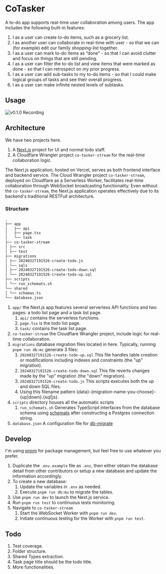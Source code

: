 # CoTasker

A to-do app supports real-time user collaboration among users. The app includes the following built-in features:

1. I as a user can create to-do items, such as a grocery list.
2. I as another user can collaborate in real-time with user - so that we can (for example) edit our family shopping-list together.
3. I as a user can mark to-do items as “done” - so that I can avoid clutter and focus on things that are still pending.
4. I as a user can filter the to-do list and view items that were marked as done - so that I can retrospect on my prior progress.
5. I as a user can add sub-tasks to my to-do items - so that I could make logical groups of tasks and see their overall progress.
6. I as a user can make infinite nested levels of subtasks.

## Usage

![v0.1.0 Recording](./services/web/public/v0.1.0_recording.gif)

## Architecture

We have two projects here.

1. A [Next.js](https://nextjs.org/) project for UI and normal todo staff.
2. A Cloudflare Wrangler project `co-tasker-stream` for the real-time collaboration logic.

The Next.js application, hosted on Vercel, serves as both frontend interface and backend service. The Cloud Wrangler project `co-tasker-stream`, deployed on Cloudflare as a Serverless Worker, facilitates real-time collaboration through WebSocket broadcasting functionality. Even without the `co-tasker-stream`, the Next.js application operates effectively due to its backend's traditional RESTFull architecture.

### Structure

```md
.
├── app
│   ├── api
│   ├── page.tsx
│   └── task
├── co-tasker-stream
│ ├── src
│ ├── test
├── migrations
│ ├── 20240327191526-create-todo.js
│ └── sqls
│ ├── 20240327191526-create-todo-down.sql
│ └── 20240327191526-create-todo-up.sql
├── scripts
│ └── run_schemats.sh
└── shared
│ └── schemas.ts
└── database.json
```

1. `app/` the Next.js app features several serverless API functions and two pages: a todo list page and a task list page.
   1. `api/` contains the serverless functions.
   2. `page.tsx` is the todo list page.
   3. `task/` contains the task list page.
2. `co-tasker-stream` the Cloudflare Wrangler project, include logic for real-time collaboration.
3. `migrations` database migration files located in here. Typically, running `pnpm run db:mc` generate 3 files:
   1. `20240327191526-create-todo-up.sql` This file handles table creation or modifications including indexes and constraints (the "up" migration).
   2. `20240327191526-create-todo-down.sql` This file reverts changes made by the "up" migration (the "down" migration).
   3. `20240327191526-create-todo.js` This scripts executes both the up and down SQL files.
   4. Using this filename pattern {data}-{migration-name-you-choose}-{up|down}.{sql|js}.
4. `scripts` directory houses all the automatic scripts
   1. `run_schemats.sh` Generates TypeScript interfaces from the database schema using [schemats](https://github.com/vramework/schemats) after constructing a Postgres connection string.
5. `database.json` A configuration file for [db-migrate](https://github.com/db-migrate/node-db-migrate)

## Develop

I'm using [pnpm](https://pnpm.io/) for package management, but feel free to use whatever you prefer.

1. Duplicate the `.env.example` file as `.env`, then either obtain the database detail from other contributors or setup a new database and update the information accordingly.
2. To create a new database:
   1. Update the variables in `.env` as needed.
   2. Execute `pnpm run db:mu` to migrate the tables.
3. Use `pnpm run dev` to launch the Next.js service.
4. Run `pnpm run test` to continuous tests monitoring.
5. Navigate to `co-tasker-stream`
   1. Start the WebSocket Worker with `pnpm run dev`.
   2. Initiate continuous testing for the Worker with `pnpm run test`.

## Todo

1. Test coverage.
2. Folder structure.
3. Shared Types extraction.
4. Task page title should be the todo title.
5. More functionalities.
